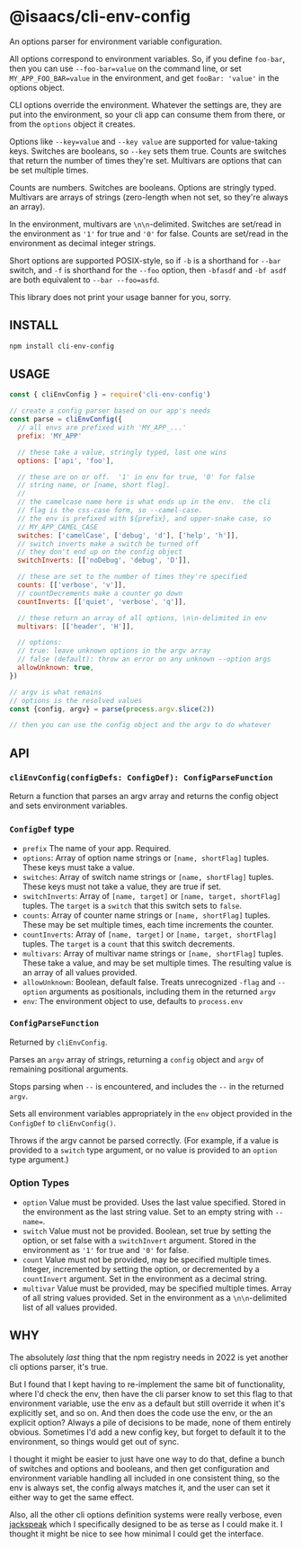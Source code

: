 # @isaacs/cli-env-config

An options parser for environment variable configuration.

All options correspond to environment variables. So, if you
define `foo-bar`, then you can use `--foo-bar=value` on the
command line, or set `MY_APP_FOO_BAR=value` in the environment,
and get `fooBar: 'value'` in the options object.

CLI options override the environment. Whatever the settings are,
they are put into the environment, so your cli app can consume
them from there, or from the `options` object it creates.

Options like `--key=value` and `--key value` are supported for
value-taking keys. Switches are booleans, so `--key` sets them
true. Counts are switches that return the number of times
they're set. Multivars are options that can be set multiple
times.

Counts are numbers. Switches are booleans. Options are stringly
typed. Multivars are arrays of strings (zero-length
when not set, so they're always an array).

In the environment, multivars are `\n\n`-delimited. Switches are
set/read in the environment as `'1'` for true and `'0'` for
false. Counts are set/read in the environment as decimal
integer strings.

Short options are supported POSIX-style, so if `-b` is a
shorthand for `--bar` switch, and `-f` is shorthand for the
`--foo` option, then `-bfasdf` and `-bf asdf` are both equivalent
to `--bar --foo=asfd`.

This library does not print your usage banner for you, sorry.

## INSTALL

```bash
npm install cli-env-config
```

## USAGE

```js
const { cliEnvConfig } = require('cli-env-config')

// create a config parser based on our app's needs
const parse = cliEnvConfig({
  // all envs are prefixed with 'MY_APP_...'
  prefix: 'MY_APP'

  // these take a value, stringly typed, last one wins
  options: ['api', 'foo'],

  // these are on or off.  '1' in env for true, '0' for false
  // string name, or [name, short flag].
  //
  // the camelcase name here is what ends up in the env.  the cli
  // flag is the css-case form, so --camel-case.
  // the env is prefixed with ${prefix}, and upper-snake case, so
  // MY_APP_CAMEL_CASE
  switches: ['camelCase', ['debug', 'd'], ['help', 'h']],
  // switch inverts make a switch be turned off
  // they don't end up on the config object
  switchInverts: [['noDebug', 'debug', 'D']],

  // these are set to the number of times they're specified
  counts: [['verbose', 'v']],
  // countDecrements make a counter go down
  countInverts: [['quiet', 'verbose', 'q']],

  // these return an array of all options, \n\n-delimited in env
  multivars: [['header', 'H']],

  // options:
  // true: leave unknown options in the argv array
  // false (default): throw an error on any unknown --option args
  allowUnknown: true,
})

// argv is what remains
// options is the resolved values
const {config, argv} = parse(process.argv.slice(2))

// then you can use the config object and the argv to do whatever
```

## API

### `cliEnvConfig(configDefs: ConfigDef): ConfigParseFunction`

Return a function that parses an argv array and returns the
config object and sets environment variables.

### `ConfigDef` type

* `prefix` The name of your app.  Required.
* `options`: Array of option name strings or `[name, shortFlag]`
  tuples.  These keys must take a value.
* `switches`: Array of switch name strings or `[name, shortFlag]`
  tuples.  These keys must not take a value, they are true if
  set.
* `switchInverts`: Array of `[name, target]` or `[name, target,
  shortFlag]` tuples.  The `target` is a `switch` that this
  switch sets to `false`.
* `counts`: Array of counter name strings or `[name, shortFlag]`
  tuples.  These may be set multiple times, each time increments
  the counter.
* `countInverts`: Array of `[name, target]` or `[name, target,
  shortFlag]` tuples.  The `target` is a `count` that this switch
  decrements.
* `multivars`: Array of multivar name strings or `[name,
  shortFlag]` tuples.  These take a value, and may be set
  multiple times.  The resulting value is an array of all values
  provided.
* `allowUnknown`: Boolean, default false.  Treats unrecognized
  `-flag` and `--option` arguments as positionals, including them
  in the returned `argv`
* `env`: The environment object to use, defaults to `process.env`

### `ConfigParseFunction`

Returned by `cliEnvConfig`.

Parses an `argv` array of strings, returning a `config` object
and `argv` of remaining positional arguments.

Stops parsing when `--` is encountered, and includes the `--` in
the returned `argv`.

Sets all environment variables appropriately in the `env` object
provided in the `ConfigDef` to `cliEnvConfig()`.

Throws if the argv cannot be parsed correctly.  (For example, if
a value is provided to a `switch` type argument, or no value is
provided to an `option` type argument.)

### Option Types

* `option` Value must be provided.  Uses the last value
  specified.  Stored in the environment as the last string value.
  Set to an empty string with `--name=`.
* `switch` Value must not be provided.  Boolean, set true by
  setting the option, or set false with a `switchInvert`
  argument.  Stored in the environment as `'1'` for true and
  `'0'` for false.
* `count` Value must not be provided, may be specified multiple
  times.  Integer, incremented by setting the option, or
  decremented by a `countInvert` argument.  Set in the
  environment as a decimal string.
* `multivar` Value must be provided, may be specified multiple
  times.  Array of all string values provided.  Set in the
  environment as a `\n\n`-delimited list of all values provided.

## WHY

The absolutely _last_ thing that the npm registry needs in 2022
is yet another cli options parser, it's true.

But I found that I kept having to re-implement the same bit of
functionality, where I'd check the env, then have the cli parser
know to set this flag to that environment variable, use the env
as a default but still override it when it's explicitly set, and
so on. And then does the code use the env, or the an explicit
option? Always a pile of decisions to be made, none of them
entirely obvious. Sometimes I'd add a new config key, but forget
to default it to the environment, so things would get out of sync.

I thought it might be easier to just have one way to do that,
define a bunch of switches and options and booleans, and then get
configuration and environment variable handling all included in
one consistent thing, so the env is always set, the config always
matches it, and the user can set it either way to get the same
effect.

Also, all the other cli options definition systems were really
verbose, even [jackspeak](http://npm.im/jackspeak) which I
specifically designed to be as terse as I could make it. I
thought it might be nice to see how minimal I could get the
interface.
